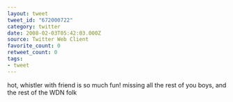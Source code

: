 ```yaml
---
layout: tweet
tweet_id: "672000722"
category: twitter
date: 2008-02-03T05:42:03.000Z
source: Twitter Web Client
favorite_count: 0
retweet_count: 0
tags:
- tweet
---
```


hot, whistler with friend is so much fun!  missing all the rest of you boys, and the rest of the WDN folk
